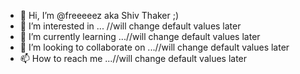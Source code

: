 - 👋 Hi, I’m @freeeeez aka Shiv Thaker ;)
- 👀 I’m interested in ... //will change default values later
- 🌱 I’m currently learning ...//will change default values later
- 💞️ I’m looking to collaborate on ...//will change default values later
- 📫 How to reach me ...//will change default values later

<!---
freeeeez/freeeeez is a ✨ special ✨ repository because its `README.md` (this file) appears on your GitHub profile.
You can click the Preview link to take a look at your changes.
--->
